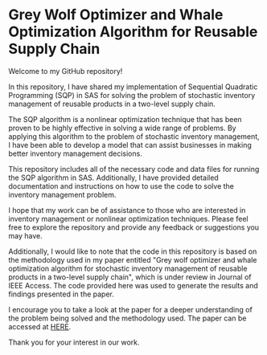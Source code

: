 # Grey Wolf Optimizer and Whale Optimization Algorithm for Reusable Supply Chain

Welcome to my GitHub repository!

In this repository, I have shared my implementation of Sequential Quadratic Programming (SQP) in SAS for solving the problem of stochastic inventory management of reusable products in a two-level supply chain.

The SQP algorithm is a nonlinear optimization technique that has been proven to be highly effective in solving a wide range of problems. By applying this algorithm to the problem of stochastic inventory management, I have been able to develop a model that can assist businesses in making better inventory management decisions.

This repository includes all of the necessary code and data files for running the SQP algorithm in SAS. Additionally, I have provided detailed documentation and instructions on how to use the code to solve the inventory management problem.

I hope that my work can be of assistance to those who are interested in inventory management or nonlinear optimization techniques. Please feel free to explore the repository and provide any feedback or suggestions you may have.

Additionally, I would like to note that the code in this repository is based on the methodology used in my paper entitled "Grey wolf optimizer and whale optimization algorithm for stochastic inventory management of reusable products in a two-level supply chain", which is under review in Journal of IEEE Access. The code provided here was used to generate the results and findings presented in the paper.

I encourage you to take a look at the paper for a deeper understanding of the problem being solved and the methodology used. The paper can be accessed at [HERE](https://arxiv.org/abs/2302.05796).

Thank you for your interest in our work.
